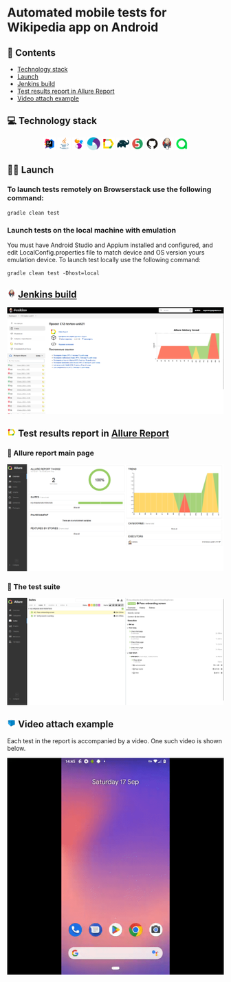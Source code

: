 # Automated mobile tests for Wikipedia app on Android

## :page_with_curl: Contents

- <a href="#-technology-stack">Technology stack</a>
- <a href="#-launch">Launch</a>
- <a href="#-jenkins-buildd">Jenkins build</a>
- <a href="#-Test-results-report-in-Allure-Report">Test results report in Allure Report</a>
- <a href="#-Video-attach-example">Video attach example</a>

## :computer: Technology stack

<p align="center">
<img width="6%" title="IntelliJ IDEA" src="images/logos/Intelij_IDEA.svg">
<img width="6%" title="Java" src="images/logos/Java.svg">
<img width="6%" title="Selenide" src="images/logos/Selenide.svg">
<img width="6%" title="Appium" src="images/logos/Appium.svg">
<img width="6%" title="Allure Report" src="images/logos/Allure_Report.svg">
<img width="6%" title="Gradle" src="images/logos/Gradle.svg">
<img width="6%" title="JUnit5" src="images/logos/JUnit5.svg">
<img width="6%" title="GitHub" src="images/logos/GitHub.svg">
<img width="6%" title="Jenkins" src="images/logos/Jenkins.svg">
<img width="6%" title="Allure TestOps" src="images/logos/Allure_TO.svg">
</p>

## :technologist: Launch

### To launch tests remotely on Browserstack use the following command:

```
gradle clean test
```

### Launch tests on the local machine with emulation

You must have Android Studio and Appium installed and configured, and edit LocalConfig.properties file to match device and OS version yours emulation device.
To launch test locally use the following command:

```
gradle clean test -Dhost=local
```

## <img width="4%" title="Jenkins" src="images/logos/Jenkins.svg"> [Jenkins build](https://jenkins.autotests.cloud/job/C12-tevton-unit21/)

<p align="center">
  <img src="images/screens/Jenkins.png">
</p>

## <img width="4%" title="Allure Report" src="images/logos/Allure_Report.svg"> Test results report in [Allure Report](https://jenkins.autotests.cloud/job/C12-tevton-unit21/allure/)
### :pushpin: Allure report main page

<p align="center">
<img title="Allure Overview" src="images/screens/allure_overview.png">
</p>

### :pushpin: The test suite

<p align="center">
<img title="Allure Behaviors" src="images/screens/allure_test_suite.png">
</p>

## <img width="4%" title="Selenoid" src="images/logos/Selenoid.svg"> Video attach example
Each test in the report is accompanied by a video. One such video is shown below.
<p align="center">
  <img title="Selenoid Video" src="images/gif/Test_video.gif">
</p>
